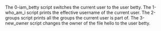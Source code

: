 The 0-iam_betty script switches the current user to the user betty.
 The 1-who_am_i script  prints the effective username of the current user.
The 2-groups script prints all the groups the current user is part of.
The 3-new_owner script changes the owner of the file hello to the user betty.
